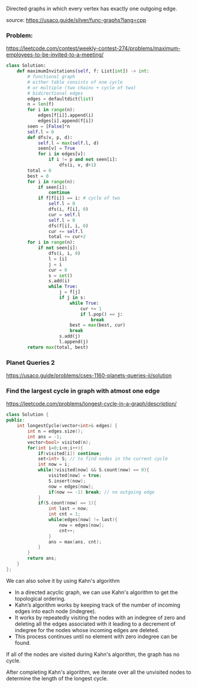Directed graphs in which every vertex has exactly one outgoing edge.

source: https://usaco.guide/silver/func-graphs?lang=cpp

### Problem:

https://leetcode.com/contest/weekly-contest-274/problems/maximum-employees-to-be-invited-to-a-meeting/

```python
class Solution:
    def maximumInvitations(self, f: List[int]) -> int:
        # functional graph
        # either table consists of one cycle
        # or multiple (two chains + cycle of two)
        # bidirectional edges 
        edges = defaultdict(list)
        n = len(f)
        for i in range(n):
            edges[f[i]].append(i)
            edges[i].append(f[i])
        seen = [False]*n
        self.l = 0
        def dfs(v, p, d):
            self.l = max(self.l, d)
            seen[v] = True
            for i in edges[v]:
                if i != p and not seen[i]:
                    dfs(i, v, d+1)
        total = 0
        best = 0
        for i in range(n):
            if seen[i]:
                continue
            if f[f[i]] == i: # cycle of two
                self.l = 0
                dfs(i, f[i], 0)
                cur = self.l
                self.l = 0
                dfs(f[i], i, 0)
                cur += self.l
                total += cur+2
        for i in range(n):
            if not seen[i]:
                dfs(i, i, 0)
                l = [i]
                j = i
                cur = 0
                s = set()
                s.add(i)
                while True:
                    j = f[j]
                    if j in s:
                        while True:
                            cur += 1
                            if l.pop() == j:
                                break
                        best = max(best, cur)
                        break
                    s.add(j)
                    l.append(j)
        return max(total, best)
```

### Planet Queries 2

https://usaco.guide/problems/cses-1160-planets-queries-ii/solution

### Find the largest cycle in graph with atmost one edge

https://leetcode.com/problems/longest-cycle-in-a-graph/description/

```cpp
class Solution {
public:
    int longestCycle(vector<int>& edges) {
        int n = edges.size();
        int ans = -1;
        vector<bool> visited(n);
        for(int i=0;i<n;i++){
            if(visited[i]) continue;
            set<int> S; // to find nodes in the current cycle
            int now = i;
            while(!visited[now] && S.count(now) == 0){
                visited[now] = true;
                S.insert(now);
                now = edges[now];
                if(now == -1) break; // no outgoing edge
            }
            if(S.count(now) == 1){
                int last = now;
                int cnt = 1;
                while(edges[now] != last){
                    now = edges[now];
                    cnt++;
                }
                ans = max(ans, cnt);
            }
        }
        return ans;
    }
};
```

We can also solve it by using Kahn's algorithm

* In a directed acyclic graph, we can use Kahn's algorithm to get the topological ordering. 
* Kahn’s algorithm works by keeping track of the number of incoming edges into each node (indegree). 
* It works by repeatedly visiting the nodes with an indegree of zero and deleting all the edges associated with it leading to a decrement of indegree for the nodes whose incoming edges are deleted. 
* This process continues until no element with zero indegree can be found.

If all of the nodes are visited during Kahn's algorithm, the graph has no cycle.

After completing Kahn's algorithm, we iterate over all the unvisited nodes to determine the length of the longest cycle. 
